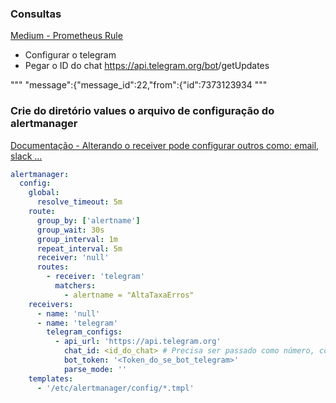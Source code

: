 ### Consultas
[Medium - Prometheus Rule](https://medium.com/@muppedaanvesh/a-hands-on-guide-setting-up-prometheus-and-alertmanager-in-kubernetes-with-custom-alerts-%EF%B8%8F-f9c6d37b27ca)

- Configurar o telegram
- Pegar o ID do chat
https://api.telegram.org/bot<tokenDoBot>/getUpdates

"""
"message":{"message_id":22,"from":{"id":7373123934
"""

### Crie do diretório values o arquivo de configuração do alertmanager

[Documentação - Alterando o receiver pode configurar outros como: email, slack ... ](https://prometheus.io/docs/alerting/latest/configuration/)

```YAML
alertmanager:
  config:
    global:
      resolve_timeout: 5m
    route:
      group_by: ['alertname']
      group_wait: 30s
      group_interval: 1m
      repeat_interval: 5m
      receiver: 'null'
      routes:
        - receiver: 'telegram'
          matchers:
            - alertname = "AltaTaxaErros"
    receivers:
      - name: 'null'
      - name: 'telegram'
        telegram_configs:
          - api_url: 'https://api.telegram.org'
            chat_id: <id_do_chat> # Precisa ser passado como número, correto: 123 incorreto: '123'
            bot_token: '<Token_do_se_bot_telegram>'
            parse_mode: ''
    templates:
      - '/etc/alertmanager/config/*.tmpl'
```